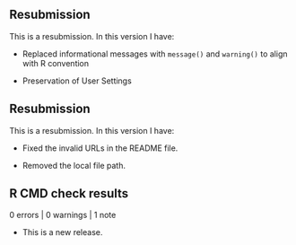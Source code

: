 ## Resubmission

This is a resubmission. In this version I have: 

* Replaced informational messages with `message()` and `warning()` to align with R convention

* Preservation of User Settings

## Resubmission

This is a resubmission. In this version I have: 

* Fixed the invalid URLs in the README file.

* Removed the local file path. 

## R CMD check results

0 errors | 0 warnings | 1 note

* This is a new release.

